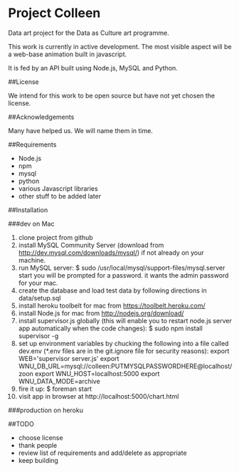# Project Colleen


Data art project for the Data as Culture art programme.

This work is currently in active development. The most visible aspect will be a web-base animation built in javascript.

It is fed by an API built using Node.js, MySQL and Python.

##License

We intend for this work to be open source but have not yet chosen the license.

##Acknowledgements


Many have helped us. We will name them in time.

##Requirements

* Node.js
* npm
* mysql
* python
* various Javascript libraries
* other stuff to be added later

##Installation 

###dev on Mac
1. clone project from github
1. install MySQL Community Server (download from http://dev.mysql.com/downloads/mysql/) if not already on your machine.
1. run MySQL server:
        $ sudo /usr/local/mysql/support-files/mysql.server start
you will be prompted for a password. it wants the admin password for your mac.
1. create the database and load test data by following directions in data/setup.sql
1. install heroku toolbelt for mac from https://toolbelt.heroku.com/
1. install Node.js for mac from http://nodejs.org/download/
1. install supervisor.js globally (this will enable you to restart node.js server app automatically when the code changes):
        $ sudo npm install supervisor -g
1. set up environment variables by chucking the following into a file called dev.env (*.env files are in the git.ignore file for security reasons):
        export WEB='supervisor server.js'
        export WNU_DB_URL=mysql://colleen:PUTMYSQLPASSWORDHERE@localhost/zoon
        export WNU_HOST=localhost:5000
        export WNU_DATA_MODE=archive       
1. fire it up:
   	$ foreman start
1. visit app in browser at http://localhost:5000/chart.html

###production on heroku


##TODO
* choose license
* thank people
* review list of requirements and add/delete as appropriate
* keep building